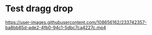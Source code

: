 # Test dragg drop



https://user-images.githubusercontent.com/108656162/233742357-ba8bb85d-ade2-4fb0-94c1-5dbc7ca4227c.mp4

